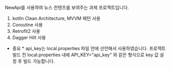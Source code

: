 NewApi를 사용하여 뉴스 컨텐츠를 보여주는 과제 프로젝트입니다.

1. kotlin Clean Architecture, MVVM 패턴 사용
2. Coroutine 사용
3. Retrofit2 사용
4. Dagger Hilt 사용


* 중요 *
api_key는 local.properties 파일 안에 선언해서 사용하였습니다.
프로젝트 빌드 전 local.properties 내에 API_KEY="api_key" 와 같은 형식으로 key 값 설정 후 빌드 가능합니다.
